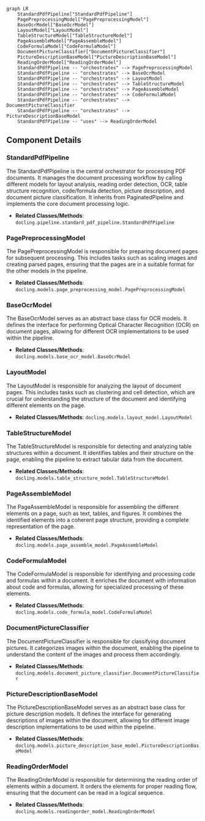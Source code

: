 ```mermaid
graph LR
    StandardPdfPipeline["StandardPdfPipeline"]
    PagePreprocessingModel["PagePreprocessingModel"]
    BaseOcrModel["BaseOcrModel"]
    LayoutModel["LayoutModel"]
    TableStructureModel["TableStructureModel"]
    PageAssembleModel["PageAssembleModel"]
    CodeFormulaModel["CodeFormulaModel"]
    DocumentPictureClassifier["DocumentPictureClassifier"]
    PictureDescriptionBaseModel["PictureDescriptionBaseModel"]
    ReadingOrderModel["ReadingOrderModel"]
    StandardPdfPipeline -- "orchestrates" --> PagePreprocessingModel
    StandardPdfPipeline -- "orchestrates" --> BaseOcrModel
    StandardPdfPipeline -- "orchestrates" --> LayoutModel
    StandardPdfPipeline -- "orchestrates" --> TableStructureModel
    StandardPdfPipeline -- "orchestrates" --> PageAssembleModel
    StandardPdfPipeline -- "orchestrates" --> CodeFormulaModel
    StandardPdfPipeline -- "orchestrates" --> DocumentPictureClassifier
    StandardPdfPipeline -- "orchestrates" --> PictureDescriptionBaseModel
    StandardPdfPipeline -- "uses" --> ReadingOrderModel
```

## Component Details

### StandardPdfPipeline
The StandardPdfPipeline is the central orchestrator for processing PDF documents. It manages the document processing workflow by calling different models for layout analysis, reading order detection, OCR, table structure recognition, code/formula detection, picture description, and document picture classification. It inherits from PaginatedPipeline and implements the core document processing logic.
- **Related Classes/Methods**: `docling.pipeline.standard_pdf_pipeline.StandardPdfPipeline`

### PagePreprocessingModel
The PagePreprocessingModel is responsible for preparing document pages for subsequent processing. This includes tasks such as scaling images and creating parsed pages, ensuring that the pages are in a suitable format for the other models in the pipeline.
- **Related Classes/Methods**: `docling.models.page_preprocessing_model.PagePreprocessingModel`

### BaseOcrModel
The BaseOcrModel serves as an abstract base class for OCR models. It defines the interface for performing Optical Character Recognition (OCR) on document pages, allowing for different OCR implementations to be used within the pipeline.
- **Related Classes/Methods**: `docling.models.base_ocr_model.BaseOcrModel`

### LayoutModel
The LayoutModel is responsible for analyzing the layout of document pages. This includes tasks such as clustering and cell detection, which are crucial for understanding the structure of the document and identifying different elements on the page.
- **Related Classes/Methods**: `docling.models.layout_model.LayoutModel`

### TableStructureModel
The TableStructureModel is responsible for detecting and analyzing table structures within a document. It identifies tables and their structure on the page, enabling the pipeline to extract tabular data from the document.
- **Related Classes/Methods**: `docling.models.table_structure_model.TableStructureModel`

### PageAssembleModel
The PageAssembleModel is responsible for assembling the different elements on a page, such as text, tables, and figures. It combines the identified elements into a coherent page structure, providing a complete representation of the page.
- **Related Classes/Methods**: `docling.models.page_assemble_model.PageAssembleModel`

### CodeFormulaModel
The CodeFormulaModel is responsible for identifying and processing code and formulas within a document. It enriches the document with information about code and formulas, allowing for specialized processing of these elements.
- **Related Classes/Methods**: `docling.models.code_formula_model.CodeFormulaModel`

### DocumentPictureClassifier
The DocumentPictureClassifier is responsible for classifying document pictures. It categorizes images within the document, enabling the pipeline to understand the content of the images and process them accordingly.
- **Related Classes/Methods**: `docling.models.document_picture_classifier.DocumentPictureClassifier`

### PictureDescriptionBaseModel
The PictureDescriptionBaseModel serves as an abstract base class for picture description models. It defines the interface for generating descriptions of images within the document, allowing for different image description implementations to be used within the pipeline.
- **Related Classes/Methods**: `docling.models.picture_description_base_model.PictureDescriptionBaseModel`

### ReadingOrderModel
The ReadingOrderModel is responsible for determining the reading order of elements within a document. It orders the elements for proper reading flow, ensuring that the document can be read in a logical sequence.
- **Related Classes/Methods**: `docling.models.readingorder_model.ReadingOrderModel`

